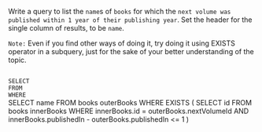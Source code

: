 Write a query to list the `name`s of `books` for which the `next volume was published within 1 year of their publishing year`. Set the header for the single column of results, to be `name`.

`Note:` Even if you find other ways of doing it, try doing it using EXISTS operator in a subquery, just for the sake of your better understanding of the topic.



<codeblock language="sql" dbName="students2-v3.db" type="exercise" testMode="fixedInput">
<code>
SELECT 
FROM
WHERE
</code>

<solution>
SELECT       name
FROM         books outerBooks
WHERE EXISTS (
                SELECT id
                FROM   books innerBooks
                WHERE  innerBooks.id = outerBooks.nextVolumeId AND
                       innerBooks.publishedIn - outerBooks.publishedIn <= 1
             )
</solution>
</codeblock>